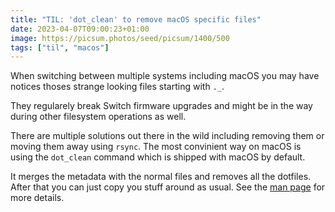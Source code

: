 ```yaml
---
title: "TIL: 'dot_clean' to remove macOS specific files"
date: 2023-04-07T09:00:23+01:00
image: https://picsum.photos/seed/picsum/1400/500
tags: ["til", "macos"]
---
```

When switching between multiple systems including macOS you may have notices thoses strange looking files starting with `._`.

They regularely break Switch firmware upgrades and might be in the way during other filesystem operations as well.

There are multiple solutions out there in the wild including removing them or moving them away using `rsync`. The most convinient way on macOS is using the `dot_clean` command which is shipped with macOS by default.

It merges the metadata with the normal files and removes all the dotfiles. After that you can just copy you stuff around as usual. See the [man page](https://www.unix.com/man-page/osx/1/dot_clean/) for more details.